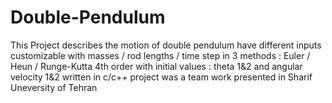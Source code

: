 # Double-Pendulum
This Project describes the motion of double pendulum have different inputs customizable with masses / rod lengths / time step in 3 methods : Euler / Heun / Runge-Kutta 4th order with initial values : theta 1&amp;2 and angular velocity 1&amp;2 written in c/c++  project was a team work presented in Sharif Uneversity of Tehran
